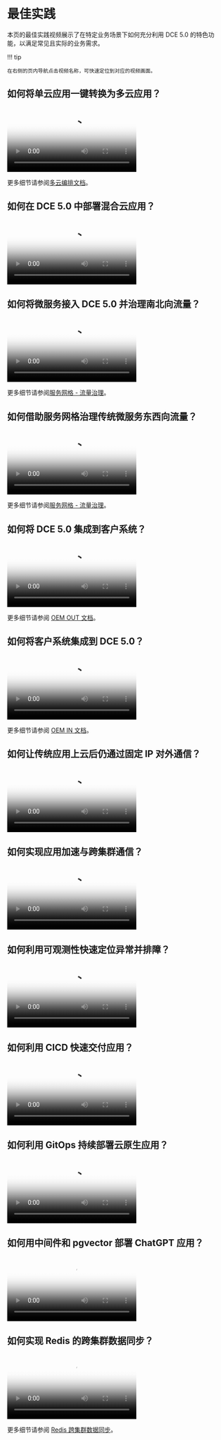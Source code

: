 # 最佳实践

本页的最佳实践视频展示了在特定业务场景下如何充分利用 DCE 5.0 的特色功能，以满足常见且实际的业务需求。

!!! tip

    在右侧的页内导航点击视频名称，可快速定位到对应的视频画面。

## 如何将单云应用一键转换为多云应用？

<div class="responsive-video-container">
<video controls src="https://harbor-test2.cn-sh2.ufileos.com/docs/videos/single-to-multi.mov" preload="metadata" poster="images/single-to-multi.png"></video>
</div>

更多细节请参阅[多云编排文档](../kairship/intro/index.md)。

## 如何在 DCE 5.0 中部署混合云应用？

<div class="responsive-video-container">
<video controls src="https://harbor-test2.cn-sh2.ufileos.com/docs/videos/hybridcloud.mov" preload="metadata" poster="images/hybridcloud.png"></video>
</div>

## 如何将微服务接入 DCE 5.0 并治理南北向流量？

<div class="responsive-video-container">
<video controls src="https://harbor-test2.cn-sh2.ufileos.com/docs/videos/microservice01.mov" preload="metadata" poster="images/south-north.png"></video>
</div>

更多细节请参阅[服务网格 - 流量治理](../mspider/user-guide/traffic-governance/README.md)。

## 如何借助服务网格治理传统微服务东西向流量？

<div class="responsive-video-container">
<video controls src="https://harbor-test2.cn-sh2.ufileos.com/docs/videos/microservice02.mov" preload="metadata" poster="images/west-east.jpg"></video>
</div>

更多细节请参阅[服务网格 - 流量治理](../mspider/user-guide/traffic-governance/README.md)。

## 如何将 DCE 5.0 集成到客户系统？

<div class="responsive-video-container">
<video controls src="https://harbor-test2.cn-sh2.ufileos.com/docs/videos/oem-out.mp4" preload="metadata" poster="images/oem-out.png"></video>
</div>

更多细节请参阅 [OEM OUT 文档](../ghippo/oem/oem-out.md)。

## 如何将客户系统集成到 DCE 5.0？

<div class="responsive-video-container">
<video controls src="https://harbor-test2.cn-sh2.ufileos.com/docs/videos/oemin-istio.mp4" preload="metadata" poster="images/oemin-istio.png"></video>
</div>

更多细节请参阅 [OEM IN 文档](../ghippo/oem/oem-in.md)。

## 如何让传统应用上云后仍通过固定 IP 对外通信？

<div class="responsive-video-container">
<video controls src="https://harbor-test2.cn-sh2.ufileos.com/docs/videos/underlay-ip.mp4" preload="metadata" poster="images/underlay-ip.png"></video>
</div>

## 如何实现应用加速与跨集群通信？

<div class="responsive-video-container">
<video controls src="https://harbor-test2.cn-sh2.ufileos.com/docs/videos/network-cross-cluster.mp4" preload="metadata" poster="images/network-cross-cluster.png"></video>
</div>

## 如何利用可观测性快速定位异常并排障？

<div class="responsive-video-container">
<video controls src="https://harbor-test2.cn-sh2.ufileos.com/docs/videos/insight.mp4" preload="metadata" poster="images/insight.png"></video>
</div>

## 如何利用 CICD 快速交付应用？

<div class="responsive-video-container">
<video controls src="https://harbor-test2.cn-sh2.ufileos.com/docs/videos/app-release.mp4" preload="metadata" poster="images/amamba-app-release.png"></video>
</div>

## 如何利用 GitOps 持续部署云原生应用？

<div class="responsive-video-container">
<video controls src="https://harbor-test2.cn-sh2.ufileos.com/docs/videos/gitops.mp4" preload="metadata" poster="images/gitops.png"></video>
</div>

## 如何用中间件和 pgvector 部署 ChatGPT 应用？

<div class="responsive-video-container">
<video controls src="https://harbor-test2.cn-sh2.ufileos.com/docs/videos/pgvector.mp4" preload="metadata" poster="images/pgvector.png"></video>
</div>

## 如何实现 Redis 的跨集群数据同步？

<div class="responsive-video-container">
<video controls src="https://harbor-test2.cn-sh2.ufileos.com/docs/videos/redis-sync.mp4" preload="metadata" poster="images/redis-sync.png"></video>
</div>

更多细节请参阅 [Redis 跨集群数据同步](../middleware/redis/best-practice/index.md)。
